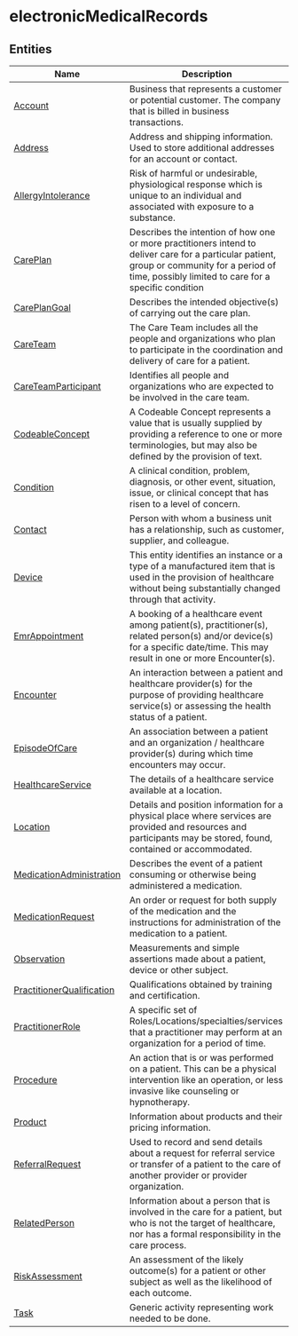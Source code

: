 
# electronicMedicalRecords


## Entities

|Name|Description|
|---|---|
|[Account](Account.cdm.json)|Business that represents a customer or potential customer. The company that is billed in business transactions.  |
|[Address](Address.cdm.json)|Address and shipping information. Used to store additional addresses for an account or contact.  |
|[AllergyIntolerance](AllergyIntolerance.cdm.json)|Risk of harmful or undesirable, physiological response which is unique to an individual and associated with exposure to a substance.  |
|[CarePlan](CarePlan.cdm.json)|Describes the intention of how one or more practitioners intend to deliver care for a particular patient, group or community for a period of time, possibly limited to care for a specific condition  |
|[CarePlanGoal](CarePlanGoal.cdm.json)|Describes the intended objective(s) of carrying out the care plan.  |
|[CareTeam](CareTeam.cdm.json)|The Care Team includes all the people and organizations who plan to participate in the coordination and delivery of care for a patient.  |
|[CareTeamParticipant](CareTeamParticipant.cdm.json)|Identifies all people and organizations who are expected to be involved in the care team.  |
|[CodeableConcept](CodeableConcept.cdm.json)|A Codeable Concept represents a value that is usually supplied by providing a reference to one or more terminologies, but may also be defined by the provision of text.  |
|[Condition](Condition.cdm.json)|A clinical condition, problem, diagnosis, or other event, situation, issue, or clinical concept that has risen to a level of concern.  |
|[Contact](Contact.cdm.json)|Person with whom a business unit has a relationship, such as customer, supplier, and colleague.  |
|[Device](Device.cdm.json)|This entity identifies an instance or a type of a manufactured item that is used in the provision of healthcare without being substantially changed through that activity.  |
|[EmrAppointment](EmrAppointment.cdm.json)|A booking of a healthcare event among patient(s), practitioner(s), related person(s) and/or device(s) for a specific date/time. This may result in one or more Encounter(s).  |
|[Encounter](Encounter.cdm.json)|An interaction between a patient and healthcare provider(s) for the purpose of providing healthcare service(s) or assessing the health status of a patient.  |
|[EpisodeOfCare](EpisodeOfCare.cdm.json)|An association between a patient and an organization / healthcare provider(s) during which time encounters may occur.  |
|[HealthcareService](HealthcareService.cdm.json)|The details of a healthcare service available at a location.  |
|[Location](Location.cdm.json)|Details and position information for a physical place where services are provided and resources and participants may be stored, found, contained or accommodated.  |
|[MedicationAdministration](MedicationAdministration.cdm.json)|Describes the event of a patient consuming or otherwise being administered a medication.  |
|[MedicationRequest](MedicationRequest.cdm.json)|An order or request for both supply of the medication and the instructions for administration of the medication to a patient.  |
|[Observation](Observation.cdm.json)|Measurements and simple assertions made about a patient, device or other subject.  |
|[PractitionerQualification](PractitionerQualification.cdm.json)|Qualifications obtained by training and certification.  |
|[PractitionerRole](PractitionerRole.cdm.json)|A specific set of Roles/Locations/specialties/services that a practitioner may perform at an organization for a period of time.  |
|[Procedure](Procedure.cdm.json)|An action that is or was performed on a patient. This can be a physical intervention like an operation, or less invasive like counseling or hypnotherapy.  |
|[Product](Product.cdm.json)|Information about products and their pricing information.  |
|[ReferralRequest](ReferralRequest.cdm.json)|Used to record and send details about a request for referral service or transfer of a patient to the care of another provider or provider organization.  |
|[RelatedPerson](RelatedPerson.cdm.json)|Information about a person that is involved in the care for a patient, but who is not the target of healthcare, nor has a formal responsibility in the care process.  |
|[RiskAssessment](RiskAssessment.cdm.json)|An assessment of the likely outcome(s) for a patient or other subject as well as the likelihood of each outcome.  |
|[Task](Task.cdm.json)|Generic activity representing work needed to be done.  |
